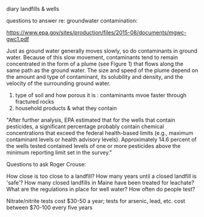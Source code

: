 diary
landfills & wells

questions to answer re: groundwater contamination:


https://www.epa.gov/sites/production/files/2015-08/documents/mgwc-gwc1.pdf

Just as ground water generally moves slowly, so
do contaminants in ground water. Because of this
slow movement, contaminants tend to remain
concentrated in the form of a plume (see Figure 1)
that flows along the same path as the ground
water. The size and speed of the plume depend on
the amount and type of contaminant, its solubility
and density, and the velocity of the surrounding
ground water. 
1. type of soil and how porous it is
 : contaminants mvoe faster through fractured rocks
2. household products & what they contain

"After further analysis, EPA estimated that for the
wells that contain pesticides, a significant percentage
probably contain chemical concentrations that
exceed the federal health-based limits (e.g., maximum
contaminant levels or health advisory levels).
Approximately 14.6 percent of the wells tested
contained levels of one or more pesticides above
the minimum reporting limit set in the survey."

Questions to ask Roger Crouse:

How close is too close to a landfill?
How many years until a closed landfill is 'safe'?
How many closed landfills in Maine have been treated for leachate?
What are the regulations in place for well water?
How often do people test?


Nitrate/nitrite tests cost $30-50 a year; tests for arsenic, lead, etc. cost between $70-100 every five years 